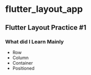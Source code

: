 # flutter_layout_app

## Flutter Layout Practice #1

### What did I Learn Mainly
* Row
* Column
* Container
* Positioned
